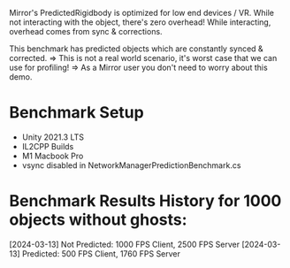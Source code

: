 Mirror's PredictedRigidbody is optimized for low end devices / VR.
While not interacting with the object, there's zero overhead!
While interacting, overhead comes from sync & corrections.

This benchmark has predicted objects which are constantly synced & corrected.
=> This is not a real world scenario, it's worst case that we can use for profiling!
=> As a Mirror user you don't need to worry about this demo.

# Benchmark Setup
- Unity 2021.3 LTS
- IL2CPP Builds
- M1 Macbook Pro
- vsync disabled in NetworkManagerPredictionBenchmark.cs

# Benchmark Results History for 1000 objects without ghosts:
[2024-03-13] Not Predicted:    1000 FPS Client,   2500 FPS Server
[2024-03-13] Predicted:         500 FPS Client,   1760 FPS Server
